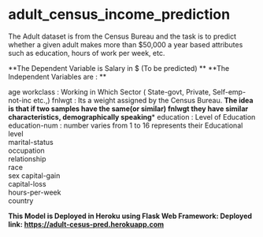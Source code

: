 # adult_census_income_prediction

The Adult dataset is from the Census Bureau and the task is to predict whether a given adult makes more than $50,000 a year based attributes such as education, hours of work per week, etc. 

**The Dependent Variable is Salary in $ (To be predicted) **
**The Independent Variables are : **

age	
workclass	: Working in Which Sector ( State-govt, Private,  Self-emp-not-inc etc.,)
fnlwgt	:  Its a weight assigned by the Census Bureau. **The idea is that if two samples have the same(or similar) fnlwgt they have similar characteristics, demographically speaking*** 
education	: Level of Education 
education-num : number varies from 1 to 16 represents their Educational level	
marital-status 	
occupation	
relationship	
race	
sex	
capital-gain	
capital-loss	
hours-per-week	
country

**This Model is Deployed in Heroku using Flask Web Framework: 
Deployed link:  https://adult-cesus-pred.herokuapp.com**

